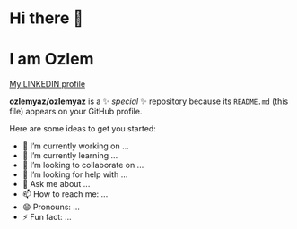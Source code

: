 <h1>   Hi there 👋 </h1>
<h1> I am Ozlem </h1>
 <a target="_blank" href="https://www.linkedin.com/feed/" >My LINKEDIN profile</a>



**ozlemyaz/ozlemyaz** is a ✨ _special_ ✨ repository because its `README.md` (this file) appears on your GitHub profile.

Here are some ideas to get you started:

- 🔭 I’m currently working on ...
- 🌱 I’m currently learning ...
- 👯 I’m looking to collaborate on ...
- 🤔 I’m looking for help with ...
- 💬 Ask me about ...
- 📫 How to reach me: ...
- 😄 Pronouns: ...
- ⚡ Fun fact: ...

